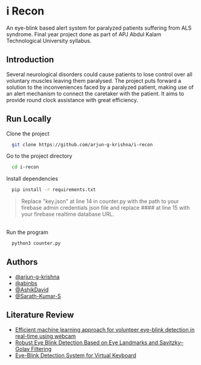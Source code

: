
# i Recon

An eye-blink based alert system for paralyzed patients suffering from ALS syndrome. 
Final year project done as part of APJ Abdul Kalam Technological University syllabus.

## Introduction

Several neurological disorders could cause patients to lose control over all voluntary muscles leaving them paralysed. 
The project puts forward a solution to the inconveniences faced by a paralyzed patient, making use of an alert mechanism to connect the caretaker with the patient.
It aims to provide round clock assistance with great efficiency.

## Run Locally

Clone the project

```bash
  git clone https://github.com/arjun-g-krishna/i-recon
```

Go to the project directory

```bash
  cd i-recon
```

Install dependencies

```bash
  pip install -r requirements.txt
```
> Replace "key.json" at line 14 in counter.py with the path to your firebase admin credentials json file and replace #### at line 15 with your firebase realtime database URL.

<br> Run the program

```bash
  python3 counter.py
```


## Authors

- [@arjun-g-krishna](https://www.github.com/arjun-g-krishna)
- [@abinbs](https://www.github.com/abinbs)
- [@AshikDavid](https://www.github.com/AshikDavid)
- [@Sarath-Kumar-S](https://www.github.com/Sarath-Kumar-S)

## Literature Review

 - [Efficient machine learning approach for volunteer eye-blink detection in real-time using webcam](https://doi.org/10.1016/j.eswa.2021.116073)
 - [Robust Eye Blink Detection Based on Eye Landmarks and Savitzky–Golay Filtering]( https://doi.org/10.3390/info9040093)
 - [Eye-Blink Detection System for Virtual Keyboard](https://ieeexplore.ieee.org/document/9428797)

